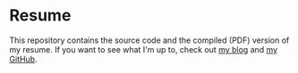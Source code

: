 # Resume

This repository contains the source code and the compiled (PDF) version of my resume. If you want to see what
I'm up to, check out [my blog](https://foxypanda.me) and [my GitHub](https://github.com/TimboKZ).